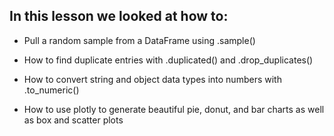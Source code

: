 ## In this lesson we looked at how to:

* Pull a random sample from a DataFrame using .sample()

* How to find duplicate entries with .duplicated() and .drop_duplicates()

* How to convert string and object data types into numbers with .to_numeric()

* How to use plotly to generate beautiful pie, donut, and bar charts as well as box and scatter plots